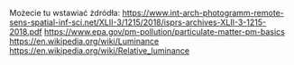 Możecie tu wstawiać żdródła:
https://www.int-arch-photogramm-remote-sens-spatial-inf-sci.net/XLII-3/1215/2018/isprs-archives-XLII-3-1215-2018.pdf
https://www.epa.gov/pm-pollution/particulate-matter-pm-basics
https://en.wikipedia.org/wiki/Luminance
https://en.wikipedia.org/wiki/Relative_luminance
